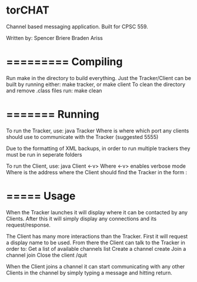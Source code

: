 # torCHAT
Channel based messaging application. Built for CPSC 559.

Written by:
	Spencer Briere
	Braden Ariss

=========
Compiling
=========
Run make in the directory to build everything.
Just the Tracker/Client can be built by running either:
	make tracker, or
	make client
To clean the directory and remove .class files run:
	make clean

=======
Running
=======
To run the Tracker, use:
	java Tracker <port>
Where <port> is where which port any clients should use to communicate with the Tracker (suggested 5555)

Due to the formatting of XML backups, in order to run multiple trackers they must be run in seperate folders

To run the Client, use:
	java Client <-v> <tracker-address>
Where <-v> enables verbose mode
Where <tracker-address> is the address where the Client should find the Tracker in the form <ip>:<port>

=====
Usage
=====
When the Tracker launches it will display where it can be contacted by any Clients. After this it will simply display any connections and its request/response.

The Client has many more interactions than the Tracker. First it will request a display name to be used. From there the Client can talk to the Tracker in order to:
	Get a list of available channels
		list
	Create a channel
		create <channel-name>
	Join a channel
		join <channel-name>
	Close the client
		/quit

When the Client joins a channel it can start communicating with any other Clients in the channel by simply typing a message and hitting return.
